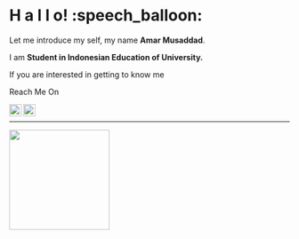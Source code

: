 <h1>H a l l o! :speech_balloon:</h1>

Let me introduce my self, my name **Amar Musaddad**. 

 I am **Student in Indonesian Education of University.**
 
If you are interested in getting to know me 

Reach Me On

<a href="https://www.linkedin.com/in/amar-musaddad-423240231/">
  <img align="left" alt="Amar Linkedin" width="22px" src="https://cdn.jsdelivr.net/npm/simple-icons@v3/icons/linkedin.svg" />
</a>

<a href="mailto:amarmsd@upi.edu">
  <img align="left" alt="Amar Email" width="22px" src="https://cdn.jsdelivr.net/npm/simple-icons@v3/icons/gmail.svg" />
</a>

<br>
<hr>
<p align=left>
<a href="https://github.com/AmarMsd">
  <img margin-right="30em" height="180em" src="https://github-readme-stats-eight-theta.vercel.app/api/top-langs/?username=AmarMsd&layout=compact&langs_count=8&theme=algolia"/>
</a>
</p>
